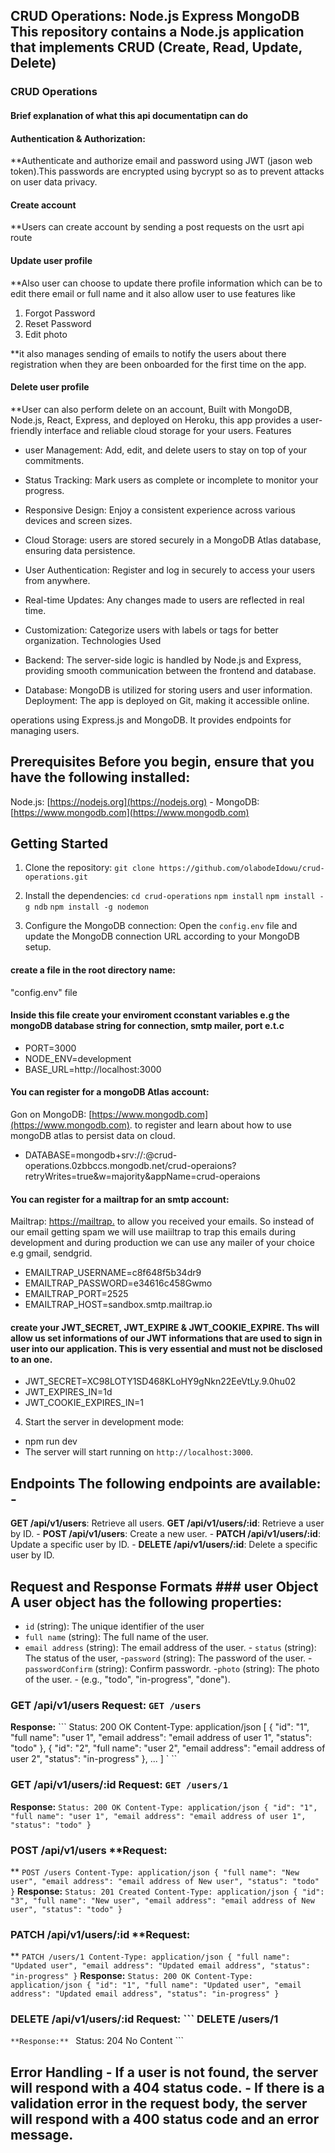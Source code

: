 ## CRUD Operations: Node.js Express MongoDB This repository contains a Node.js application that implements CRUD (Create, Read, Update, Delete) 

### CRUD Operations
#### Brief explanation of what this api documentatipn can do

#### Authentication & Authorization:
**Authenticate and authorize email and password using JWT (jason web token).This passwords are encrypted using bycrypt so as to prevent attacks on user data privacy. 

#### Create account
**Users can create account by sending a post requests on the usrt api route

#### Update user profile
**Also user can choose to update there profile information which can be to edit there email or full name and it also allow user to use features like

1. Forgot Password
2. Reset Password
3. Edit photo

**it also manages sending of emails to notify the users about there registration when they are been onboarded for the first time on the app.

#### Delete user profile
**User can also perform delete on an account, Built with MongoDB, Node.js, React, Express, and deployed on Heroku, this app provides a user-friendly interface and reliable cloud storage for your users.
Features

- user Management: Add, edit, and delete users to stay on top of your commitments.
- Status Tracking: Mark users as complete or incomplete to monitor your progress.
- Responsive Design: Enjoy a consistent experience across various devices and screen sizes.
- Cloud Storage: users are stored securely in a MongoDB Atlas database, ensuring data persistence.
- User Authentication: Register and log in securely to access your users from anywhere.
- Real-time Updates: Any changes made to users are reflected in real time.
- Customization: Categorize users with labels or tags for better organization.
Technologies Used

- Backend: The server-side logic is handled by Node.js and Express, providing smooth communication between the frontend and database.
- Database: MongoDB is utilized for storing users and user information.
Deployment: The app is deployed on Git, making it accessible online.

operations using Express.js and MongoDB. It provides endpoints for managing users. 

## Prerequisites Before you begin, ensure that you have the following installed:
 Node.js: [https://nodejs.org](https://nodejs.org) - MongoDB: [https://www.mongodb.com](https://www.mongodb.com)
 
## Getting Started 

 1. Clone the repository: ``` git clone https://github.com/olabodeIdowu/crud-operations.git ``` 
 2. Install the dependencies: 
 ``` cd crud-operations ```
 ``` npm install ```
``` npm install -g ndb ``` 
``` npm install -g nodemon ```

 3. Configure the MongoDB connection: Open the `config.env` file and update the MongoDB connection URL according to your MongoDB setup. 
 
#### create a file in the root directory name: 
"config.env" file

#### Inside this file create your enviroment cconstant variables e.g the mongoDB database string for connection, smtp mailer, port e.t.c

- PORT=3000
- NODE_ENV=development
- BASE_URL=http://localhost:3000

#### You can register for a mongoDB Atlas account:
Gon on MongoDB: [https://www.mongodb.com](https://www.mongodb.com). to register and learn about how to use mongoDB atlas to persist data on cloud. 

- DATABASE=mongodb+srv://<USERNAME>:<PASSWORD>@crud-operations.0zbbccs.mongodb.net/crud-operaions?retryWrites=true&w=majority&appName=crud-operaions

#### You can register for a mailtrap for an smtp account:
Mailtrap: [https://mailtrap.](https://mailtrap.io) to allow you received your emails. So instead of our email getting spam we will use maiiltrap to trap this emails during development and during production we can use any mailer of your choice e.g gmail, sendgrid.

- EMAILTRAP_USERNAME=c8f648f5b34dr9
- EMAILTRAP_PASSWORD=e34616c458Gwmo
- EMAILTRAP_PORT=2525
- EMAILTRAP_HOST=sandbox.smtp.mailtrap.io

#### create your JWT_SECRET, JWT_EXPIRE & JWT_COOKIE_EXPIRE. Ths will allow us set informations of our JWT informations that are used to sign in user into our application. This is very essential and must not be disclosed to an one.

- JWT_SECRET=XC98LOTY1SD468KLoHY9gNkn22EeVtLy.9.0hu02
- JWT_EXPIRES_IN=1d
- JWT_COOKIE_EXPIRES_IN=1

4. Start the server in development mode:
- npm run dev 
- The server will start running on `http://localhost:3000`. 

## Endpoints The following endpoints are available: -

**GET /api/v1/users**: Retrieve all users. 
**GET /api/v1/users/:id**: Retrieve a user by ID. -
**POST /api/v1/users**: Create a new user. - 
**PATCH /api/v1/users/:id**: Update a specific user by ID. - 
**DELETE /api/v1/users/:id**: Delete a specific user by ID.
    
## Request and Response Formats ### user Object A user object has the following properties:

- `id` (string): The unique identifier of the user
- `full name` (string): The full name of the user.
- `email address` (string): The email address of the user. - `status` (string): The status of the user,
-`password` (string): The password of the user.
-`passwordConfirm` (string): Confirm passwordr.
-`photo` (string): The photo of the user. -   (e.g., "todo", "in-progress", "done").

### GET /api/v1/users **Request:** ``` GET /users ``` 

**Response:** ``` Status: 200 OK Content-Type: application/json [ { "id": "1", "full name": "user 1", "email address": "email address of user 1", "status": "todo" }, { "id": "2", "full name": "user 2", "email address": "email address of user 2", "status": "in-progress" }, ... ] `
      ``
### GET /api/v1/users/:id **Request:** ``` GET /users/1 ```

**Response:** ``` Status: 200 OK Content-Type: application/json { "id": "1", "full name": "user 1", "email address": "email address of user 1", "status": "todo" } ```
       
### POST /api/v1/users **Request:

** ``` POST /users Content-Type: application/json { "full name": "New user", "email address": "email address of New user", "status": "todo" } ``` **Response:** ``` Status: 201 Created Content-Type: application/json { "id": "3", "full name": "New user", "email address": "email address of New user", "status": "todo" } ```

### PATCH /api/v1/users/:id **Request:
** ``` PATCH /users/1 Content-Type: application/json { "full name": "Updated user", "email address": "Updated email address", "status": "in-progress" } ``` **Response:** ``` Status: 200 OK Content-Type: application/json { "id": "1", "full name": "Updated user", "email address": "Updated email address", "status": "in-progress" } ```
 
### DELETE /api/v1/users/:id **Request:** ``` DELETE /users/1
   ```**Response:** ``` 
   Status: 204 No Content ``` 
   
## Error Handling - If a user is not found, the server will respond with a 404 status code. - If there is a validation error in the request body, the server will respond with a 400 status code and an error message.


